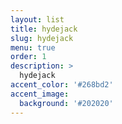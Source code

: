 ```yaml
---
layout: list
title: hydejack
slug: hydejack
menu: true
order: 1
description: >
  hydejack  
accent_color: '#268bd2'
accent_image:
  background: '#202020'
---
```

